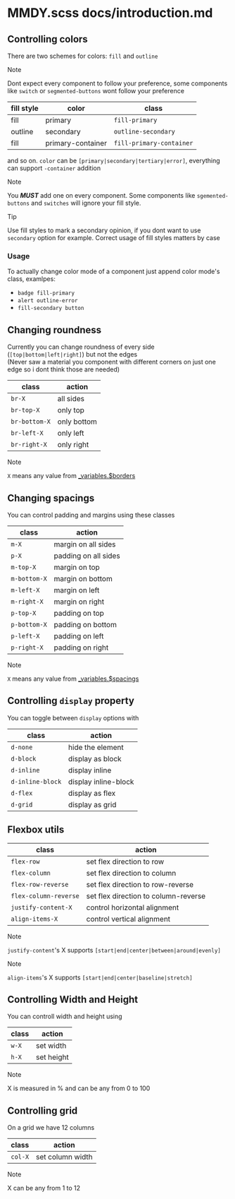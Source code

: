 # MMDY.scss docs/introduction.md
## Controlling colors
There are two schemes for colors: `fill` and `outline`

> [!NOTE]  
> Dont expect every component to follow your preference, some components like `switch` or `segmented-buttons` wont follow your preference

| fill style | color             | class                    |
|------------|-------------------|--------------------------|
| fill       | primary           | `fill-primary`           |
| outline    | secondary         | `outline-secondary`      |
| fill       | primary-container | `fill-primary-container` |

and so on. `color` can be `[primary|secondary|tertiary|error]`, everything can support `-container` addition

> [!NOTE]  
> You ***MUST*** add one on every component. Some components like `sgemented-buttons` and `switches` will ignore your fill style.

> [!TIP]  
> Use fill styles to mark a secondary opinion, if you dont want to use `secondary` option for example. Correct usage of fill styles matters by case

### Usage
To actually change color mode of a component just append color mode's class, examlpes:
- `badge fill-primary`
- `alert outline-error`
- `fill-secondary button`

## Changing roundness
Currently you can change roundness of every side (`[top|bottom|left|right]`) but not the edges  
(Never saw a material you component with different corners on just one edge so i dont think those are needed)

| class         | action      |
|---------------|-------------|
| `br-X`        | all sides   |
| `br-top-X`    | only top    |
| `br-bottom-X` | only bottom |
| `br-left-X`   | only left   |
| `br-right-X`  | only right  |

> [!NOTE]  
> `X` means any value from [_variables.$borders](../scss/_variables.scss)

## Changing spacings
You can control padding and margins using these classes

| class        | action               |
|--------------|----------------------|
| `m-X`        | margin on all sides  |
| `p-X`        | padding on all sides |
| `m-top-X`    | margin on top        |
| `m-bottom-X` | margin on bottom     |
| `m-left-X`   | margin on left       |
| `m-right-X`  | margin on right      |
| `p-top-X`    | padding on top       |
| `p-bottom-X` | padding on bottom    |
| `p-left-X`   | padding on left      |
| `p-right-X`  | padding on right     |

> [!NOTE]  
> `X` means any value from [_variables.$spacings](../scss/_variables.scss)

## Controlling `display` property
You can toggle between `display` options with

| class            | action               |
|------------------|----------------------|
| `d-none`         | hide the element     |
| `d-block`        | display as block     |
| `d-inline`       | display inline       |
| `d-inline-block` | display inline-block |
| `d-flex`         | display as flex      |
| `d-grid`         | display as grid      |

## Flexbox utils
| class                 | action                               |
|-----------------------|--------------------------------------|
| `flex-row`            | set flex direction to row            |
| `flex-column`         | set flex direction to column         |
| `flex-row-reverse`    | set flex direction to row-reverse    |
| `flex-column-reverse` | set flex direction to column-reverse |
| `justify-content-X`   | control horizontal alignment         |
| `align-items-X`       | control vertical alignment           |

> [!NOTE]  
> `justify-content`'s X supports `[start|end|center|between|around|evenly]`

> [!NOTE]  
> `align-items`'s X supports `[start|end|center|baseline|stretch]`

## Controlling Width and Height
You can controll width and height using

| class | action     |
|-------|------------|
| `w-X` | set width  |
| `h-X` | set height |

> [!NOTE]  
> X is measured in % and can be any from 0 to 100

## Controlling grid
On a grid we have 12 columns

| class         | action           |
|---------------|------------------|
| `col-X`       | set column width |

> [!NOTE]  
> X can be any from 1 to 12